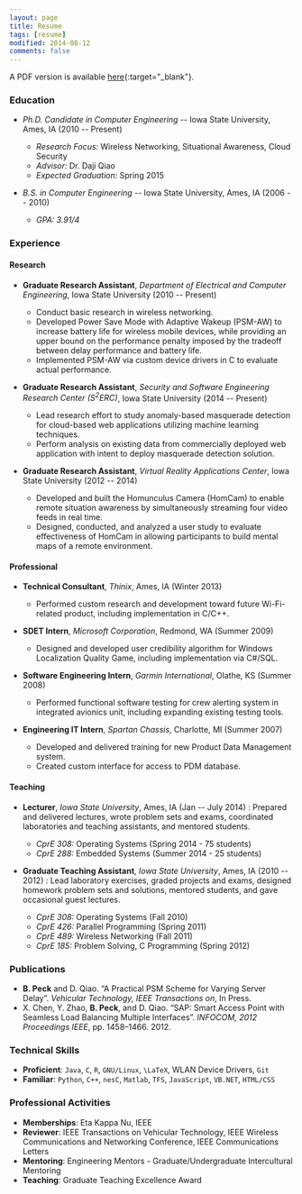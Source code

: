 ```yaml
---
layout: page
title: Resume
tags: [resume]
modified: 2014-08-12
comments: false
---
```


A PDF version is available [here][resumepdf]{:target="_blank"}.

### Education

* *Ph.D. Candidate in Computer Engineering* -- Iowa State University, Ames, IA (2010 -- Present)
   - *Research Focus:* Wireless Networking, Situational Awareness, Cloud Security
   - *Advisor:* Dr. Daji Qiao
   - *Expected Graduation:* Spring 2015

* *B.S. in Computer Engineering* -- Iowa State University, Ames, IA (2006 -- 2010)
   - *GPA: 3.91/4*


### Experience

#### Research

* **Graduate Research Assistant**, *Department of Electrical and Computer Engineering*, Iowa State University (2010 -- Present)
    - Conduct basic research in wireless networking.
    - Developed Power Save Mode with Adaptive Wakeup (PSM-AW) to increase battery life for wireless mobile devices, while providing an upper bound on the performance penalty imposed by the tradeoff between delay performance and battery life.
    - Implemented PSM-AW via custom device drivers in C to evaluate actual performance.

* **Graduate Research Assistant**, *Security and Software Engineering Research Center (S<sup>2</sup>ERC)*, Iowa State University (2014 -- Present)
    - Lead research effort to study anomaly-based masquerade detection for cloud-based web applications utilizing machine learning techniques.
    - Perform analysis on existing data from commercially deployed web application with intent to deploy masquerade detection solution.

* **Graduate Research Assistant**, *Virtual Reality Applications Center*, Iowa State University (2012 -- 2014)
    - Developed and built the Homunculus Camera (HomCam) to enable remote situation awareness by simultaneously streaming four video feeds in real time.
    - Designed, conducted, and analyzed a user study to evaluate effectiveness of HomCam in allowing participants to build mental maps of a remote environment.

#### Professional

* **Technical Consultant**, *Thinix*, Ames, IA (Winter 2013)
    - Performed custom research and development toward future Wi-Fi-related product, including implementation in C/C++.

* **SDET Intern**, *Microsoft Corporation*, Redmond, WA (Summer 2009)
    - Designed and developed user credibility algorithm for Windows Localization Quality Game, including implementation via C\#/SQL.

* **Software Engineering Intern**, *Garmin International*, Olathe, KS (Summer 2008)
    - Performed functional software testing for crew alerting system in integrated avionics unit, including expanding existing testing tools.

* **Engineering IT Intern**, *Spartan Chassis*, Charlotte, MI (Summer 2007)
    - Developed and delivered training for new Product Data Management system.
    - Created custom interface for access to PDM database.

#### Teaching

* **Lecturer**, *Iowa State University*, Ames, IA (Jan -- July 2014)
: Prepared and delivered lectures, wrote problem sets and exams, coordinated laboratories and teaching assistants, and mentored students.
    - *CprE 308:* Operating Systems (Spring 2014 - 75 students)
    - *CprE 288:* Embedded Systems (Summer 2014 - 25 students)

* **Graduate Teaching Assistant**, *Iowa State University*, Ames, IA (2010 -- 2012)
: Lead laboratory exercises, graded projects and exams, designed homework problem sets and solutions, mentored students, and gave occasional guest lectures. 
    - *CprE 308:* Operating Systems (Fall 2010)
    - *CprE 426:* Parallel Programming (Spring 2011)
    - *CprE 489:* Wireless Networking (Fall 2011)
    - *CprE 185:* Problem Solving, C Programming (Spring 2012)

### Publications
* **B. Peck** and D. Qiao. “A Practical PSM Scheme for Varying Server Delay”. *Vehicular
Technology, IEEE Transactions on*, In Press.
* X. Chen, Y. Zhao, **B. Peck**, and D. Qiao. “SAP: Smart Access Point with Seamless Load
Balancing Multiple Interfaces”. *INFOCOM, 2012 Proceedings IEEE*, pp. 1458–1466. 2012.


### Technical Skills
* **Proficient**: `Java`, `C`, `R`, `GNU/Linux`, `\LaTeX`, WLAN Device Drivers, `Git`
* **Familiar**: `Python`, `C++`, `nesC`, `Matlab`, `TFS`, `JavaScript`, `VB.NET`, `HTML/CSS`

### Professional Activities

* **Memberships**: Eta Kappa Nu,  IEEE
* **Reviewer**: IEEE Transactions on Vehicular Technology,
IEEE Wireless Communications and Networking Conference,
IEEE Communications Letters
* **Mentoring**: Engineering Mentors - Graduate/Undergraduate Intercultural Mentoring
* **Teaching**: Graduate Teaching Excellence Award

[resumepdf]: http://www.ece.iastate.edu/~bpeck/resume/bpeck.pdf
